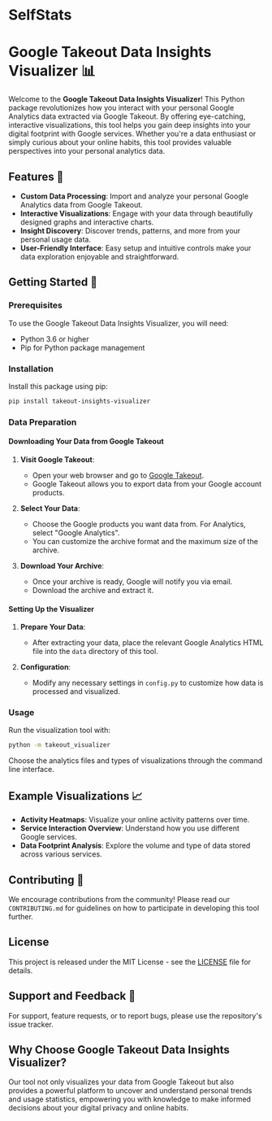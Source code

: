 # SelfStats

# Google Takeout Data Insights Visualizer 📊

Welcome to the **Google Takeout Data Insights Visualizer**! This Python package revolutionizes how you interact with your personal Google Analytics data extracted via Google Takeout. By offering eye-catching, interactive visualizations, this tool helps you gain deep insights into your digital footprint with Google services. Whether you're a data enthusiast or simply curious about your online habits, this tool provides valuable perspectives into your personal analytics data.

## Features 🌟

- **Custom Data Processing**: Import and analyze your personal Google Analytics data from Google Takeout.
- **Interactive Visualizations**: Engage with your data through beautifully designed graphs and interactive charts.
- **Insight Discovery**: Discover trends, patterns, and more from your personal usage data.
- **User-Friendly Interface**: Easy setup and intuitive controls make your data exploration enjoyable and straightforward.

## Getting Started 🚀

### Prerequisites

To use the Google Takeout Data Insights Visualizer, you will need:

- Python 3.6 or higher
- Pip for Python package management

### Installation

Install this package using pip:

```bash
pip install takeout-insights-visualizer
```

### Data Preparation

#### Downloading Your Data from Google Takeout

1. **Visit Google Takeout**:

   - Open your web browser and go to [Google Takeout](https://takeout.google.com/).
   - Google Takeout allows you to export data from your Google account products.

2. **Select Your Data**:

   - Choose the Google products you want data from. For Analytics, select "Google Analytics".
   - You can customize the archive format and the maximum size of the archive.

3. **Download Your Archive**:
   - Once your archive is ready, Google will notify you via email.
   - Download the archive and extract it.

#### Setting Up the Visualizer

1. **Prepare Your Data**:

   - After extracting your data, place the relevant Google Analytics HTML file into the `data` directory of this tool.

2. **Configuration**:
   - Modify any necessary settings in `config.py` to customize how data is processed and visualized.

### Usage

Run the visualization tool with:

```bash
python -m takeout_visualizer
```

Choose the analytics files and types of visualizations through the command line interface.

## Example Visualizations 📈

- **Activity Heatmaps**: Visualize your online activity patterns over time.
- **Service Interaction Overview**: Understand how you use different Google services.
- **Data Footprint Analysis**: Explore the volume and type of data stored across various services.

## Contributing 🤝

We encourage contributions from the community! Please read our `CONTRIBUTING.md` for guidelines on how to participate in developing this tool further.

## License

This project is released under the MIT License - see the [LICENSE](LICENSE) file for details.

## Support and Feedback 📝

For support, feature requests, or to report bugs, please use the repository's issue tracker.

## Why Choose Google Takeout Data Insights Visualizer?

Our tool not only visualizes your data from Google Takeout but also provides a powerful platform to uncover and understand personal trends and usage statistics, empowering you with knowledge to make informed decisions about your digital privacy and online habits.
